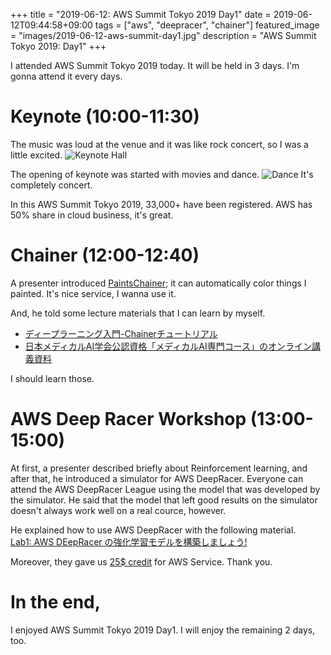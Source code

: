 +++
title =  "2019-06-12: AWS Summit Tokyo 2019 Day1"
date = 2019-06-12T09:44:58+09:00
tags = ["aws", "deepracer", "chainer"]
featured_image = "images/2019-06-12-aws-summit-day1.jpg"
description = "AWS Summit Tokyo 2019: Day1"
+++

I attended AWS Summit Tokyo 2019 today.
It will be held in 3 days.
I'm gonna attend it every days.

<!--
AWS Summit Tokyo 2019 に参加しました。
AWS Summit Tokyo 2019 は3日間開催されます。
-->

# Keynote (10:00-11:30)
The music was loud at the venue and it was like rock concert,
so I was a little excited.
![Keynote Hall](../images/2019-06-12-aws-summit-day1-hall.jpg)

<!--
会場はロックコンサートのように音楽が大音量で流れており、 気分が高まります。
-->

The opening of keynote was started with movies and dance.
![Dance](../images/2019-06-12-aws-summit-day1-dance.jpg)
It's completely concert.

<!--
Openingは映像とともにダンスから始まりました。
-->

In this AWS Summit Tokyo 2019, 33,000+ have been registered.
AWS has 50% share in cloud business, it's great.

<!--
今回のAWS Summit Tokyoも盛況で33,000人以上が登録したそうです。
AWSはCloud分野のShareが50%を超えているし、さすがです。
-->

# Chainer (12:00-12:40)
A presenter introduced [PaintsChainer](https://paintschainer.preferred.tech/index_ja.html);
it can automatically color things I painted.
It's nice service, I wanna use it.

<!--
Preferred Networks の Chainer を使ったサービスを紹介してくれました。
[PaintsChainer](https://paintschainer.preferred.tech/index_ja.html)は、
自動で色をつけてくれるサービスで一度使ってみたくなりました。
-->

And, he told some lecture materials that I can learn by myself.

* [ディープラーニング入門-Chainerチュートリアル](https://tutorials.chainer.org/ja/)
* [日本メディカルAI学会公認資格「メディカルAI専門コース」のオンライン講義資料](https://japan-medical-ai.github.io/medical-ai-course-materials/)

I should learn those.

<!--
あと、自分で学ぶための参考資料として以下も教えてくれました。
* [ディープラーニング入門-Chainerチュートリアル](https://tutorials.chainer.org/ja/)
* [日本メディカルAI学会公認視覚「メディカルAI専門コース」のオンライン抗議資料](https://japan-medical-ai.github.io/medical-ai-course-materials/)

頑張って勉強してみようと思います。
-->

# AWS Deep Racer Workshop (13:00-15:00)
At first, a presenter described briefly about Reinforcement learning,
and after that, he introduced a simulator for AWS DeepRacer.
Everyone can attend the AWS DeepRacer League using the model that was developed by the simulator.
He said that the model that left good results on the simulator doesn't always work well on a real cource, however.

<!--
まずは強化学習について簡単に説明をしてくれた後、
AWS DeepRacer のシミュレータを紹介してくれました。
シミュレータは AWS のサービスを利用して実現されており、
このシミュレータ上で学習したモデルを使ってレースに参加できます。
ただ、シミュレータ上で良い成績を出したモデルでも、
実機でレースコースを走らせるとうまく走らないらしいです。
-->

He explained how to use AWS DeepRacer with the following material.  
[Lab1: AWS DEepRacer の強化学習モデルを構築しましょう!](https://github.com/aws-samples/aws-deepracer-workshops/blob/master/Workshops/2019-AWSSummits-AWSDeepRacerService/Lab1/Readme-Japanese.md)

<!--
以下の資料を参考に DeepRacer の使い方について教えてくれました。

[Lab1: AWS DEepRacer の強化学習モデルを構築しましょう!](https://github.com/aws-samples/aws-deepracer-workshops/blob/master/Workshops/2019-AWSSummits-AWSDeepRacerService/Lab1/Readme-Japanese.md)
-->

Moreover, they gave us [25$ credit](https://aws.amazon.com/jp/awscredits/) for AWS Service.
Thank you.

<!--
あと、クレジットももらえました。
これでトレーニングできるはず。
ありがとうございました。
-->

<!--
# The world of Honda Raas Platform 
## 〜クラウドとロボティクスの融合 - Robotics as a Service
## 株式会社 本田技術研究所

本田技術研究所は、ASIMO を作っていたところ。
人とロボットが共存・協調できる世界を目指しているそうです。
以前、ASIMOを利用したお茶出しサービスを提供していたこともあったそうです。

ただ、バックエンドの構築・運用、セキュリティ対応などに手間がかかったため、
サービスの開発に注力したいと思うようになったそうです。

サービスは AWS 上で開発されており、
User 側の Cloud に API として提供しているそうです。

今は実証実験中で、今年後半から評価して、来年には何かしらの成果を出したいと考えているそうです。
課題は、ロボット・クラウドを含めた設計とデータのプライバシーだそうです。
-->

# In the end,
I enjoyed AWS Summit Tokyo 2019 Day1.
I will enjoy the remaining 2 days, too.
